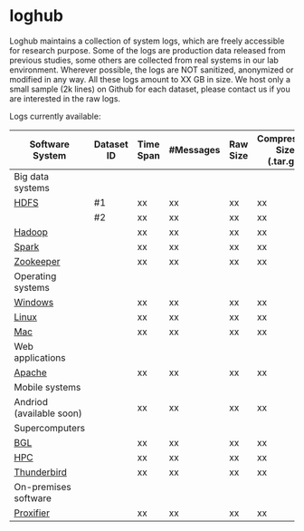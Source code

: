 # loghub
Loghub maintains a collection of system logs, which are freely accessible for research purpose. Some of the logs are production data released from previous studies, some others are collected from real systems in our lab environment. Wherever possible, the logs are NOT sanitized, anonymized or modified in any way. All these logs amount to XX GB in size. We host only a small sample (2k lines) on Github for each dataset, please contact us if you are interested in the raw logs.

Logs currently available:


| Software System | Dataset ID | Time Span | #Messages | Raw Size | Compressed Size (.tar.gz) |
| --- | --- | --- | --- | --- |  --- |
| Big data systems |
| [HDFS](./HDFS) | #1 | xx | xx | xx | xx |
|  | #2 | xx | xx | xx | xx |
| [Hadoop](./Hadoop) | | xx | xx | xx | xx |
| [Spark](./Spark) | | xx | xx | xx | xx |
| [Zookeeper](./Zookeeper) |  | xx | xx | xx | xx |
| Operating systems |
| [Windows](./Windows) | | xx | xx | xx | xx |
| [Linux](./Linux) | | xx | xx | xx | xx |
| [Mac](./Mac) | | xx | xx | xx | xx |
| Web applications |
| [Apache](./Apache) | | xx | xx | xx | xx |
| Mobile systems |
| Andriod (available soon) | | xx | xx | xx | xx |
| Supercomputers |
| [BGL](./BGL) | | xx | xx | xx | xx |
| [HPC](./HPC) | | xx | xx | xx | xx |
| [Thunderbird](./Thunderbird) | | xx | xx | xx | xx |
| On-premises software |
| [Proxifier](./Proxifier) | | xx | xx | xx | xx |




